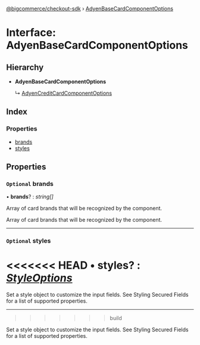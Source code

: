 [@bigcommerce/checkout-sdk](../README.md) › [AdyenBaseCardComponentOptions](adyenbasecardcomponentoptions.md)

# Interface: AdyenBaseCardComponentOptions

## Hierarchy

* **AdyenBaseCardComponentOptions**

  ↳ [AdyenCreditCardComponentOptions](adyencreditcardcomponentoptions.md)

## Index

### Properties

* [brands](adyenbasecardcomponentoptions.md#optional-brands)
* [styles](adyenbasecardcomponentoptions.md#optional-styles)

## Properties

### `Optional` brands

• **brands**? : *string[]*

Array of card brands that will be recognized by the component.

Array of card brands that will be recognized by the component.

___

### `Optional` styles

<<<<<<< HEAD
• **styles**? : *[StyleOptions](styleoptions.md)*
=======
Set a style object to customize the input fields. See Styling Secured Fields for a list of supported properties.

___
>>>>>>> build

Set a style object to customize the input fields. See Styling Secured Fields
for a list of supported properties.
